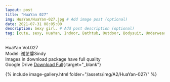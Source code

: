 ```yaml
---
layout: post
title: "HuaYan 027"
img: HuaYan/HuaYan-027.jpg # Add image post (optional)
date: 2021-07-31 08:05:00
description: Sexy girl. # Add post description (optional)
tag: [cute, sexy, HuaYan, Indoor, Bathtub, Outdoor, Bodysuit, Underwear, Cosplay, Big Tits, Tattoo]
---
```

HuaYan Vol.027  
Model: 谢芷馨Sindy  
Images in download package have full quality                    
Google Drive [Download Full](http://gestyy.com/eoSk9V){:target="_blank"}

{% include image-gallery.html folder="/assets/img/A2/HuaYan-027/" %}

